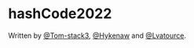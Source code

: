 # hashCode2022
Written by [@Tom-stack3](https://github.com/Tom-stack3), [@Hykenaw](https://github.com/Hykenaw) and [@Lvatource](https://github.com/Lvatource).
